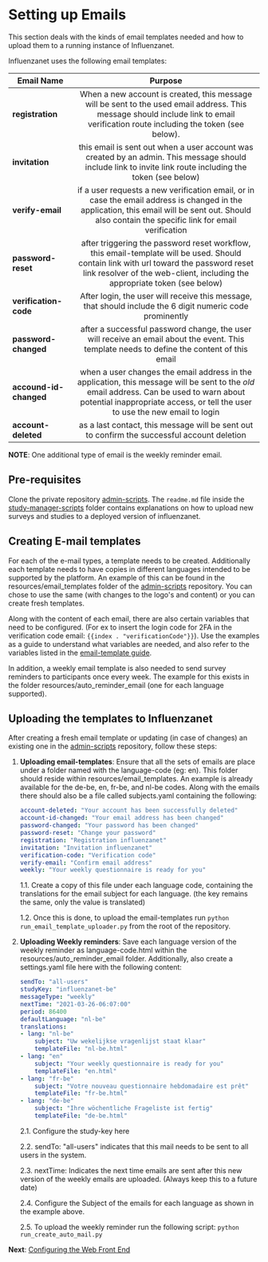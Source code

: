 # Setting up Emails 

This section deals with the kinds of email templates needed and how to upload them to a running instance of Influenzanet.

Influenzanet uses the following email templates:

| Email Name       | Purpose  |
| -------------- | :----------------:|
| **registration**    | When a new account is created, this message will be sent to the used email address. This message should include link to email verification route including the token (see below). |
| **invitation**| this email is sent out when a user account was created by an admin. This message should include link to invite link route including the token (see below)|
| **verify-email**| if a user requests a new verification email, or in case the email address is changed in the application, this email will be sent out. Should also contain the specific link for email verification|
| **password-reset**| after triggering the password reset workflow, this email-template will be used. Should contain link with url toward the password reset link resolver of the web-client, including the appropriate token (see below)|
| **verification-code**| After login, the user will receive this message, that should include the 6 digit numeric code prominently|
| **password-changed**| after a successful password change, the user will receive an email about the event. This template needs to define the content of this email|
| **accound-id-changed**| when a user changes the email address in the application, this message will be sent to the *old* email address. Can be used to warn about potential inappropriate access, or tell the user to use the new email to login|
| **account-deleted**| as a last contact, this message will be sent out to confirm the successful account deletion|


**NOTE**: One additional type of email is the weekly reminder email. 

## Pre-requisites

Clone the private repository [admin-scripts](https://github.com/influenzanet/admin-scripts). The ```readme.md``` file inside the [study-manager-scripts](https://github.com/influenzanet/admin-scripts/tree/master/study-manager-scripts) folder contains explanations on how to upload new surveys and studies to a deployed version of influenzanet. 


## Creating E-mail templates

For each of the e-mail types, a template needs to be created. Additionally each template needs to have copies in different languages intended to be supported by the platform. An example of this can be found in the resources/email_templates folder of the [admin-scripts](https://github.com/influenzanet/admin-scripts) repository. You can chose to use the same (with changes to the logo's and content) or you can create fresh templates.

Along with the content of each email, there are also certain variables that need to be configured. (For ex to insert the login code for 2FA in the verification code email: ```{{index . "verificationCode"}}```). 
Use the examples as a guide to understand what variables are needed, and also refer to the variables listed in the [email-template guide](https://github.com/influenzanet/messaging-service/blob/master/docs/email-templates.md). 

In addition, a weekly email template is also needed to send survey reminders to participants once every week. The example for this exists in the folder resources/auto_reminder_email (one for each language supported). 

## Uploading the templates to Influenzanet

After creating a fresh email template or updating (in case of changes) an existing one in the [admin-scripts](https://github.com/influenzanet/admin-scripts) repository, follow these steps:

1. **Uploading email-templates**: Ensure that all the sets of emails are place under a folder named with the language-code (eg: en). This folder should reside within resources/email_templates. An example is already available for the de-be, en, fr-be, and nl-be codes. Along with the emails there should also be a file called subjects.yaml containing the following:

    ```yaml
    account-deleted: "Your account has been successfully deleted"
    account-id-changed: "Your email address has been changed"
    password-changed: "Your password has been changed"
    password-reset: "Change your password"
    registration: "Registration influenzanet"
    invitation: "Invitation influenzanet"
    verification-code: "Verification code"
    verify-email: "Confirm email address"
    weekly: "Your weekly questionnaire is ready for you"
    ```

    1.1. Create a copy of this file under each language code, containing the translations for the email subject for each language. (the key remains the same, only the value is translated)
    
    1.2. Once this is done, to upload the email-templates run ``` python run_email_template_uploader.py ``` from the root of the repository.

2. **Uploading Weekly reminders**: Save each language version of the weekly reminder as language-code.html within the resources/auto_reminder_email folder. Additionally, also create a settings.yaml file here with the following content:

    ```yaml
    sendTo: "all-users"
    studyKey: "influenzanet-be"
    messageType: "weekly"
    nextTime: "2021-03-26-06:07:00"
    period: 86400
    defaultLanguage: "nl-be"
    translations:
    - lang: "nl-be"
        subject: "Uw wekelijkse vragenlijst staat klaar"
        templateFile: "nl-be.html"
    - lang: "en"
        subject: "Your weekly questionnaire is ready for you"
        templateFile: "en.html"
    - lang: "fr-be"
        subject: "Votre nouveau questionnaire hebdomadaire est prêt"
        templateFile: "fr-be.html"
    - lang: "de-be"
        subject: "Ihre wöchentliche Frageliste ist fertig"
        templateFile: "de-be.html"
    ```
    
    2.1. Configure the study-key here
    
    2.2. sendTo: "all-users" indicates that this mail needs to be sent to all users in the system.
    
    2.3. nextTime: Indicates the next time emails are sent after this new version of the weekly emails are uploaded. (Always keep this to a future date)
    
    2.4. Configure the Subject of the emails for each language as shown in the example above.
    
    2.5. To upload the weekly reminder run the following script:  ``` python run_create_auto_mail.py ```
   
**Next**: [Configuring the Web Front End](../system-configuration/4-web-config.md)